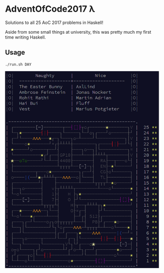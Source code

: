 # AdventOfCode2017 λ
Solutions to all 25 AoC 2017 problems in Haskell!

Aside from some small things at university, this was pretty much my first time writing Haskell.

## Usage
```sh
./run.sh DAY
```

![end-screen](./pictures/end-screen.png)
